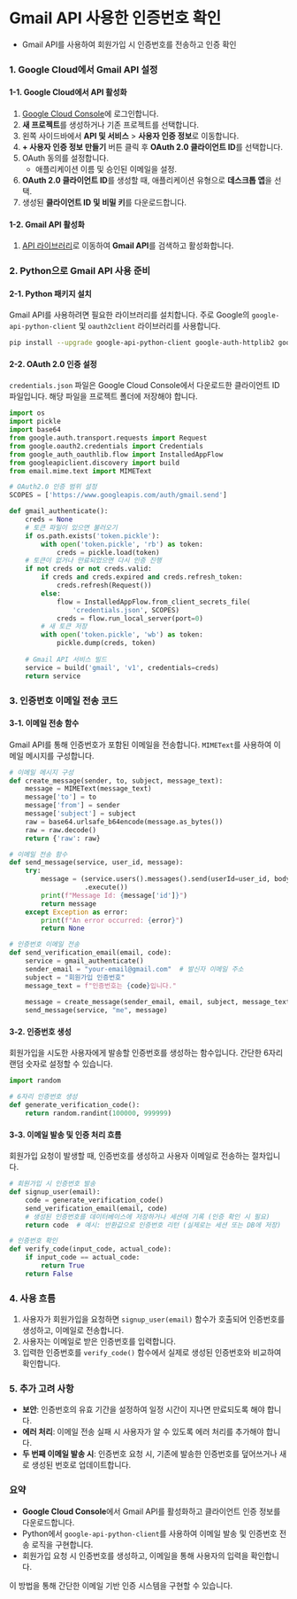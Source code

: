 # Gmail API 사용한 인증번호 확인

- Gmail API를 사용하여 회원가입 시 인증번호를 전송하고 인증 확인



### 1. **Google Cloud에서 Gmail API 설정**

#### 1-1. Google Cloud에서 API 활성화
1. [Google Cloud Console](https://console.cloud.google.com/)에 로그인합니다.
2. **새 프로젝트**를 생성하거나 기존 프로젝트를 선택합니다.
3. 왼쪽 사이드바에서 **API 및 서비스** > **사용자 인증 정보**로 이동합니다.
4. **+ 사용자 인증 정보 만들기** 버튼 클릭 후 **OAuth 2.0 클라이언트 ID**를 선택합니다.
5. OAuth 동의를 설정합니다.
   - 애플리케이션 이름 및 승인된 이메일을 설정.
6. **OAuth 2.0 클라이언트 ID**를 생성할 때, 애플리케이션 유형으로 **데스크톱 앱**을 선택.
7. 생성된 **클라이언트 ID 및 비밀 키**를 다운로드합니다.

#### 1-2. Gmail API 활성화
1. [API 라이브러리](https://console.cloud.google.com/apis/library)로 이동하여 **Gmail API**를 검색하고 활성화합니다.

### 2. **Python으로 Gmail API 사용 준비**

#### 2-1. Python 패키지 설치

Gmail API를 사용하려면 필요한 라이브러리를 설치합니다. 주로 Google의 `google-api-python-client` 및 `oauth2client` 라이브러리를 사용합니다.

```bash
pip install --upgrade google-api-python-client google-auth-httplib2 google-auth-oauthlib
```

#### 2-2. OAuth 2.0 인증 설정

`credentials.json` 파일은 Google Cloud Console에서 다운로드한 클라이언트 ID 파일입니다. 해당 파일을 프로젝트 폴더에 저장해야 합니다.

```python
import os
import pickle
import base64
from google.auth.transport.requests import Request
from google.oauth2.credentials import Credentials
from google_auth_oauthlib.flow import InstalledAppFlow
from googleapiclient.discovery import build
from email.mime.text import MIMEText

# OAuth2.0 인증 범위 설정
SCOPES = ['https://www.googleapis.com/auth/gmail.send']

def gmail_authenticate():
    creds = None
    # 토큰 파일이 있으면 불러오기
    if os.path.exists('token.pickle'):
        with open('token.pickle', 'rb') as token:
            creds = pickle.load(token)
    # 토큰이 없거나 만료되었으면 다시 인증 진행
    if not creds or not creds.valid:
        if creds and creds.expired and creds.refresh_token:
            creds.refresh(Request())
        else:
            flow = InstalledAppFlow.from_client_secrets_file(
                'credentials.json', SCOPES)
            creds = flow.run_local_server(port=0)
        # 새 토큰 저장
        with open('token.pickle', 'wb') as token:
            pickle.dump(creds, token)
    
    # Gmail API 서비스 빌드
    service = build('gmail', 'v1', credentials=creds)
    return service
```

### 3. **인증번호 이메일 전송 코드**

#### 3-1. 이메일 전송 함수
Gmail API를 통해 인증번호가 포함된 이메일을 전송합니다. `MIMEText`를 사용하여 이메일 메시지를 구성합니다.

```python
# 이메일 메시지 구성
def create_message(sender, to, subject, message_text):
    message = MIMEText(message_text)
    message['to'] = to
    message['from'] = sender
    message['subject'] = subject
    raw = base64.urlsafe_b64encode(message.as_bytes())
    raw = raw.decode()
    return {'raw': raw}

# 이메일 전송 함수
def send_message(service, user_id, message):
    try:
        message = (service.users().messages().send(userId=user_id, body=message)
                   .execute())
        print(f"Message Id: {message['id']}")
        return message
    except Exception as error:
        print(f"An error occurred: {error}")
        return None

# 인증번호 이메일 전송
def send_verification_email(email, code):
    service = gmail_authenticate()
    sender_email = "your-email@gmail.com"  # 발신자 이메일 주소
    subject = "회원가입 인증번호"
    message_text = f"인증번호는 {code}입니다."
    
    message = create_message(sender_email, email, subject, message_text)
    send_message(service, "me", message)
```

#### 3-2. 인증번호 생성

회원가입을 시도한 사용자에게 발송할 인증번호를 생성하는 함수입니다. 간단한 6자리 랜덤 숫자로 설정할 수 있습니다.

```python
import random

# 6자리 인증번호 생성
def generate_verification_code():
    return random.randint(100000, 999999)
```

#### 3-3. 이메일 발송 및 인증 처리 흐름

회원가입 요청이 발생할 때, 인증번호를 생성하고 사용자 이메일로 전송하는 절차입니다.

```python
# 회원가입 시 인증번호 발송
def signup_user(email):
    code = generate_verification_code()
    send_verification_email(email, code)
    # 생성된 인증번호를 데이터베이스에 저장하거나 세션에 기록 (인증 확인 시 필요)
    return code  # 예시: 반환값으로 인증번호 리턴 (실제로는 세션 또는 DB에 저장)

# 인증번호 확인
def verify_code(input_code, actual_code):
    if input_code == actual_code:
        return True
    return False
```

### 4. **사용 흐름**

1. 사용자가 회원가입을 요청하면 `signup_user(email)` 함수가 호출되어 인증번호를 생성하고, 이메일로 전송합니다.
2. 사용자는 이메일로 받은 인증번호를 입력합니다.
3. 입력한 인증번호를 `verify_code()` 함수에서 실제로 생성된 인증번호와 비교하여 확인합니다.

### 5. **추가 고려 사항**
- **보안**: 인증번호의 유효 기간을 설정하여 일정 시간이 지나면 만료되도록 해야 합니다.
- **에러 처리**: 이메일 전송 실패 시 사용자가 알 수 있도록 에러 처리를 추가해야 합니다.
- **두 번째 이메일 발송 시**: 인증번호 요청 시, 기존에 발송한 인증번호를 덮어쓰거나 새로 생성된 번호로 업데이트합니다.

### 요약
- **Google Cloud Console**에서 Gmail API를 활성화하고 클라이언트 인증 정보를 다운로드합니다.
- Python에서 `google-api-python-client`를 사용하여 이메일 발송 및 인증번호 전송 로직을 구현합니다.
- 회원가입 요청 시 인증번호를 생성하고, 이메일을 통해 사용자의 입력을 확인합니다.

이 방법을 통해 간단한 이메일 기반 인증 시스템을 구현할 수 있습니다.
